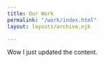```yaml
---
title: Our Work
permalink: "/work/index.html"
layout: layouts/archive.njk

---
```

Wow I just updated the content.